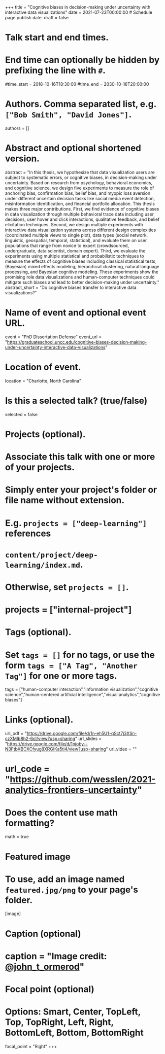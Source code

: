 +++
title = "Cognitive biases in decision-making under uncertainty with interactive data visualizations"
date = 2021-07-23T00:00:00  # Schedule page publish date.
draft = false

# Talk start and end times.
#   End time can optionally be hidden by prefixing the line with `#`.
#time_start = 2018-10-16T18:30:00
#time_end = 2030-10-16T20:00:00

# Authors. Comma separated list, e.g. `["Bob Smith", "David Jones"]`.
authors = []

# Abstract and optional shortened version.
abstract = "In this thesis, we hypothesize that data visualization users are subject to systematic errors, or cognitive biases, in decision-making under uncertainty. Based on research from psychology, behavioral economics, and cognitive science, we design five experiments to measure the role of anchoring bias, confirmation bias, belief bias, and myopic loss aversion under different uncertain decision tasks like social media event detection, misinformation identification, and financial portfolio allocation. This thesis makes three major contributions. First, we find evidence of cognitive biases in data visualization through multiple behavioral trace data including user decisions, user hover and click interactions, qualitative feedback, and belief elicitation techniques. Second, we design multiple experiments with interactive data visualization systems across different design complexities (coordinated multiple views to single plot), data types (social network, linguistic, geospatial, temporal, statistical), and evaluate them on user populations that range from novice to expert (crowdsourced, undergraduate, data scientist, domain expert). Third, we evaluate the experiments using multiple statistical and probabilistic techniques to measure the effects of cognitive biases including classical statistical tests, (Bayesian) mixed effects modeling, hierarchical clustering, natural language processing, and Bayesian cognitive modeling. These experiments show the promising role data visualizations and human-computer techniques could mitigate such biases and lead to better decision-making under uncertainty."
abstract_short = "Do cognitive biases transfer to interactive data visualizations?"

# Name of event and optional event URL.
event = "PhD Dissertation Defense"
event_url = "https://graduateschool.uncc.edu/cognitive-biases-decision-making-under-uncertainty-interactive-data-visualizations"

# Location of event.
location = "Charlotte, North Carolina"

# Is this a selected talk? (true/false)
selected = false

# Projects (optional).
#   Associate this talk with one or more of your projects.
#   Simply enter your project's folder or file name without extension.
#   E.g. `projects = ["deep-learning"]` references 
#   `content/project/deep-learning/index.md`.
#   Otherwise, set `projects = []`.
# projects = ["internal-project"]

# Tags (optional).
#   Set `tags = []` for no tags, or use the form `tags = ["A Tag", "Another Tag"]` for one or more tags.
tags = ["human-computer interaction","information visualization","cognitive science","human-centered artificial intelligence","visual analytics","cognitive biases"]

# Links (optional).
url_pdf = "https://drive.google.com/file/d/1n-eh5U1-qSct7j3XSn-czXMlb8h2-6cI/view?usp=sharing"
url_slides = "https://drive.google.com/file/d/1pjoby--N3FtbXBCXCfyug8XRGIKa5ti4/view?usp=sharing"
url_video = ""
# url_code = "https://github.com/wesslen/2021-analytics-frontiers-uncertainty"

# Does the content use math formatting?
math = true

# Featured image
# To use, add an image named `featured.jpg/png` to your page's folder. 
[image]
  # Caption (optional)
#  caption = "Image credit:  [**@john_t_ormerod**](https://twitter.com/john_t_ormerod/status/1181456582619451392?s=20)"

  # Focal point (optional)
  # Options: Smart, Center, TopLeft, Top, TopRight, Left, Right, BottomLeft, Bottom, BottomRight
  focal_point = "Right"
+++
